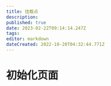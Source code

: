 ```yaml
---
title: 挂载点
description: 
published: true
date: 2023-02-22T09:14:14.247Z
tags: 
editor: markdown
dateCreated: 2022-10-20T04:32:44.771Z
---
```


# 初始化页面